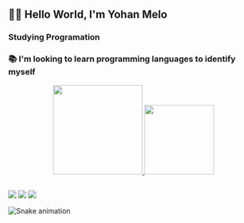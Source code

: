 ## :man_technologist: Hello World, I'm Yohan Melo
### Studying Programation
### 📚 I'm looking to learn programming languages ​​to identify myself
<div align="center">
  <a href="https://github.com/meloyohan16">
  <img height="180em" src="https://github-readme-stats.vercel.app/api?username=meloyohan16&show_icons=true&theme=dark&include_all_commits=true&count_private=true"/>
  <img height="140em" src="https://github-readme-stats.vercel.app/api/top-langs/?username=meloyohan16&layout=compact&langs_count=7&theme=dark"/>
</div>

  
  ##
 
<div> 
  <a href="https://instagram.com/yohangabriell1" target="_blank"><img src="https://img.shields.io/badge/-Instagram-%23E4405F?style=for-the-badge&logo=instagram&logoColor=white" target="_blank"></a>
  <a href = "mailto:meloyohan16@gmail.com"><img src="https://img.shields.io/badge/Gmail-D14836?style=for-the-badge&logo=gmail&logoColor=white" target="_blank"></a>
  <a href="https://www.linkedin.com/in/yohan-gabriel-3b1b22175/" target="_blank"><img src="https://img.shields.io/badge/-LinkedIn-%230077B5?style=for-the-badge&logo=linkedin&logoColor=white" target="_blank"></a> 
 
  ![Snake animation](https://github.com/meloyohan16/meloyohan16/blob/output/github-contribution-grid-snake.svg)
 
</div>
